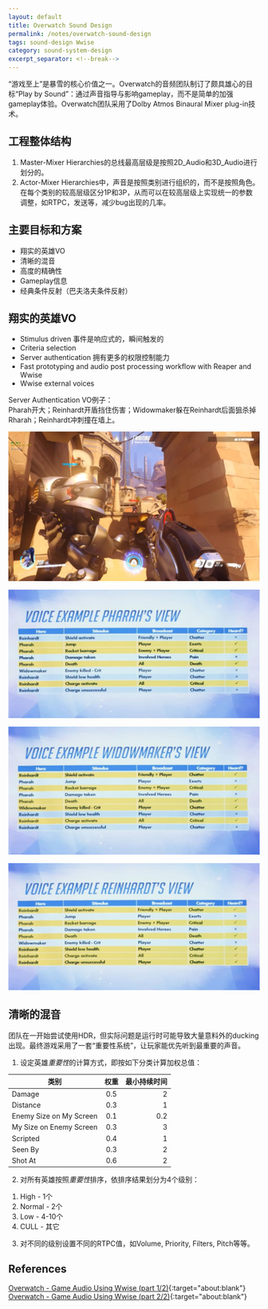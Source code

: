 ```yaml
---
layout: default
title: Overwatch Sound Design
permalink: /notes/overwatch-sound-design
tags: sound-design Wwise
category: sound-system-design
excerpt_separator: <!--break-->
---
```

“游戏至上”是暴雪的核心价值之一。Overwatch的音频团队制订了颇具雄心的目标“Play by Sound”：通过声音指导与影响gameplay，而不是简单的加强gameplay体验。Overwatch团队采用了Dolby Atmos Binaural Mixer plug-in技术。

<!--break-->

## 工程整体结构

1. Master-Mixer Hierarchies的总线最高层级是按照2D_Audio和3D_Audio进行划分的。
2. Actor-Mixer Hierarchies中，声音是按照类别进行组织的，而不是按照角色。在每个类别的较高层级区分1P和3P，从而可以在较高层级上实现统一的参数调整，如RTPC，发送等，减少bug出现的几率。

## 主要目标和方案

* 翔实的英雄VO
* 清晰的混音
* 高度的精确性
* Gameplay信息
* 经典条件反射（巴夫洛夫条件反射）

## 翔实的英雄VO

* Stimulus driven 事件是响应式的，瞬间触发的
* Criteria selection
* Server authentication 拥有更多的权限控制能力
* Fast prototyping and audio post processing workflow with Reaper and Wwise
* Wwise external voices

Server Authentication VO例子：  
Pharah开大；Reinhardt开盾挡住伤害；Widowmaker躲在Reinhardt后面狙杀掉Rharah；Reinhardt冲刺撞在墙上。

![](\assets\images\overwatch_vo0.jpg)  

![](\assets\images\overwatch_vo1.jpg)  

![](\assets\images\overwatch_vo2.jpg)  

![](\assets\images\overwatch_vo3.jpg)  

## 清晰的混音

团队在一开始尝试使用HDR，但实际问题是运行时可能导致大量意料外的ducking出现。最终游戏采用了一套“重要性系统”，让玩家能优先听到最重要的声音。

1) 设定英雄*重要性*的计算方式，即按如下分类计算加权总值：  

  | 类别                    | 权重      | 最小持续时间 |
  | ----------------------- |:---------:| ------------:|
  | Damage                  | 0.5       | 2            |
  | Distance                | 0.3       | 1            |
  | Enemy Size on My Screen | 0.1       | 0.2          |
  | My Size on Enemy Screen | 0.3       | 3            |
  | Scripted                | 0.4       | 1            |
  | Seen By                 | 0.3       | 2            |
  | Shot At                 | 0.6       | 2            |

2) 对所有英雄按照*重要性*排序，依排序结果划分为4个级别：  

  1. High - 1个  
  2. Normal - 2个  
  3. Low - 4-10个  
  4. CULL - 其它

3) 对不同的级别设置不同的RTPC值，如Volume, Priority, Filters, Pitch等等。


## References

[Overwatch - Game Audio Using Wwise (part 1/2)](https://blog.audiokinetic.com/overwatch-game-audio-using-wwise-1/){:target="about:blank"}  
[Overwatch - Game Audio Using Wwise (part 2/2)](https://blog.audiokinetic.com/overwatch-game-audio-using-wwise-part-2/){:target="about:blank"}